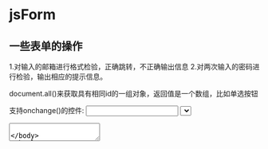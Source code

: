 # jsForm
<h2>一些表单的操作</h2>
1.对输入的邮箱进行格式检验，正确跳转，不正确输出信息
2.对两次输入的密码进行检验，输出相应的提示信息。

document.all()来获取具有相同id的一组对象，返回值是一个数组，比如单选按钮

支持onchange()的控件:
  <input type="text"> 
  <select>
  <textarea>
